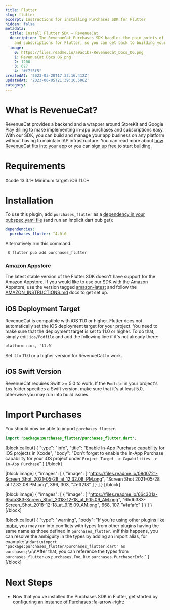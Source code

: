```yaml
---
title: Flutter
slug: flutter
excerpt: Instructions for installing Purchases SDK for Flutter
hidden: false
metadata:
  title: Install Flutter SDK – RevenueCat
  description: The RevenueCat Purchases SDK handles the pain points of in-app purchases
    and subscriptions for Flutter, so you can get back to building your app.
  image:
    0: https://files.readme.io/a9ac1b7-RevenueCat_Docs_OG.png
    1: RevenueCat Docs OG.png
    2: 1200
    3: 627
    4: "#f7f5f5"
createdAt: '2023-03-20T17:32:16.412Z'
updatedAt: '2023-06-05T21:39:16.506Z'
category: 
---
```

# What is RevenueCat?

RevenueCat provides a backend and a wrapper around StoreKit and Google Play Billing to make implementing in-app purchases and subscriptions easy. With our SDK, you can build and manage your app business on any platform without having to maintain IAP infrastructure. You can read more about [how RevenueCat fits into your app](https://www.revenuecat.com/blog/growth/where-does-revenuecat-fit-in-your-app/) or you can [sign up free](https://app.revenuecat.com/signup) to start building.

# Requirements

Xcode 13.3.1+
Minimum target: iOS 11.0+

# Installation

To use this plugin, add `purchases_flutter` as a [dependency in your pubspec.yaml file](https://flutter.io/platform-plugins/)  (and run an implicit dart pub get):
```yaml pubspec.yaml
dependencies:
  purchases_flutter: ^4.0.0
```

Alternatively run this command:

```
 $ flutter pub add purchases_flutter
```

### Amazon Appstore 
The latest stable version of the Flutter SDK doesn't have support for the Amazon Appstore. If you would like to use our SDK with the Amazon Appstore, use the version tagged [amazon-latest](https://github.com/RevenueCat/purchases-flutter/releases/tag/amazon-latest) and follow the [AMAZON_INSTRUCTIONS.md](https://rev.cat/amazon-flutter-instructions) docs to get set up.

## iOS Deployment Target 
RevenueCat is compatible with iOS 11.0 or higher. Flutter does not automatically set the iOS deployment target for your project. You need to make sure that the deployment target is set to 11.0 or higher. To do that, simply edit `ios/Podfile` and add the following line if it's not already there:

```
platform :ios, '11.0'
```
Set it to 11.0 or a higher version for RevenueCat to work.

## iOS Swift Version
RevenueCat requires Swift >= 5.0 to work. If the `Podfile` in your project's `ios` folder specifies a Swift version, make sure that it's at least 5.0, otherwise you may run into build issues.  

# Import Purchases

You should now be able to import `purchases_flutter`.
```kotlin Import Purchases
import 'package:purchases_flutter/purchases_flutter.dart';
```


[block:callout]
{
  "type": "info",
  "title": "Enable In-App Purchase capability for iOS projects in Xcode",
  "body": "Don't forget to enable the In-App Purchase capability for your iOS project under `Project Target -> Capabilities -> In-App Purchase`"
}
[/block]

[block:image]
{
  "images": [
    {
      "image": [
        "https://files.readme.io/08d0721-Screen_Shot_2021-05-28_at_12.32.08_PM.png",
        "Screen Shot 2021-05-28 at 12.32.08 PM.png",
        396,
        303,
        "#eff2f8"
      ]
    }
  ]
}
[/block]

[block:image]
{
  "images": [
    {
      "image": [
        "https://files.readme.io/66c301a-65db383-Screen_Shot_2018-12-18_at_9.15.09_AM.png",
        "65db383-Screen_Shot_2018-12-18_at_9.15.09_AM.png",
        668,
        107,
        "#fafafc"
      ]
    }
  ]
}
[/block]

[block:callout]
{
  "type": "warning",
  "body": "If you're using other plugins like [mobx](https://pub.dev/packages/flutter_mobx), you may run into conflicts with types from other plugins having the same name as those defined in `purchases_flutter`. \nIf this happens, you can resolve the ambiguity in the types by adding an import alias, for example: \n```dart\nimport 'package:purchases_flutter/purchases_flutter.dart' as purchases;\n```\nAfter that, you can reference the types from `purchases_flutter` as `purchases.Foo`, like `purchases.PurchaserInfo`."
}
[/block]
# Next Steps

* Now that you've installed the Purchases SDK in Flutter, get started by [configuring an instance of Purchases :fa-arrow-right:](https://www.revenuecat.com/docs/getting-started#4-using-revenuecats-purchases-sdk)